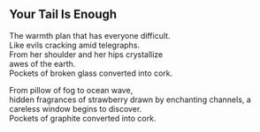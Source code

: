 Your Tail Is Enough
-------------------
The warmth plan that has everyone difficult.  
Like evils cracking amid telegraphs.  
From her shoulder and her hips crystallize  
awes of the earth.  
Pockets of broken glass converted into cork.  
  
From pillow of fog to ocean wave,  
hidden fragrances of strawberry drawn by enchanting channels, a  
careless window begins to discover.  
Pockets of graphite converted into cork.  
